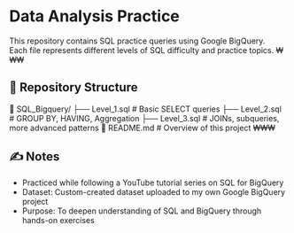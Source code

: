 # Data Analysis Practice

This repository contains SQL practice queries using Google BigQuery.  
Each file represents different levels of SQL difficulty and practice topics.
₩₩₩
## 📁 Repository Structure
📁 SQL_Bigquery/
├── Level_1.sql # Basic SELECT queries
├── Level_2.sql # GROUP BY, HAVING, Aggregation
├── Level_3.sql # JOINs, subqueries, more advanced patterns
📄 README.md # Overview of this project
₩₩₩
## ✍️ Notes

- Practiced while following a YouTube tutorial series on SQL for BigQuery
- Dataset: Custom-created dataset uploaded to my own Google BigQuery project
- Purpose: To deepen understanding of SQL and BigQuery through hands-on exercises

